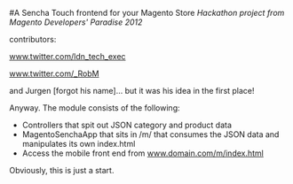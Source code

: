 #A Sencha Touch frontend for your Magento Store
*Hackathon project from Magento Developers' Paradise 2012*


contributors:

www.twitter.com/ldn_tech_exec

www.twitter.com/_RobM

and Jurgen [forgot his name]… but it was his idea in the first place!

Anyway. The module consists of the following:

* Controllers that spit out JSON category and product data
* MagentoSenchaApp that sits in /m/ that consumes the JSON data and manipulates its own index.html
* Access the mobile front end from www.domain.com/m/index.html


Obviously, this is just a start.